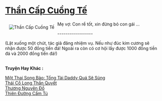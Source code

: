 <a href="https://truyenwiki.net/than-cap-cuong-te.35691/" title="Thần Cấp Cuồng Tế"><h1>Thần Cấp Cuồng Tế</h1></a><div style="display:table"><img align="right" style="float: left; padding: 10px;" src="https://truyenwiki.net/a/img/str/src/35691.jpg" alt="Thần Cấp Cuồng Tế">Mẹ vợ: Con rể tốt, xin đừng bỏ con gái ...<p></p> ------------------<p></p> (Lật xuống một chút, tác giả đăng nhiệm vụ. Nếu như đúc kim cương sẽ nhận được 50 đồng tiền đá! Ngoài ra còn có cơ hội lấy được 1000 đồng tiền đá và 2000 đồng tiền đá!)</div><p><br><b>Truyện Hay Khác :</b></p><a href="https://truyenwiki.net/mot-thai-song-bao-tong-tai-daddy-qua-se-sung.35886/" alt="Một Thai Song Bảo: Tổng Tài Daddy Quá Sẽ Sủng">Một Thai Song Bảo: Tổng Tài Daddy Quá Sẽ Sủng</a><br/><a href="https://github.com/nownovels/topcv/tree/master/truyenhay/35639" alt="Thái Cổ Long Thần Quyết">Thái Cổ Long Thần Quyết</a><br/><a href="https://sangtacviet.wordpress.com/2020/10/22/thuong-nguyen-do/" alt="Thương Nguyên Đồ">Thương Nguyên Đồ</a><br/><a href="https://github.com/nownovels/topcv/tree/master/truyenhay/35328" alt="Thiên Đường Cẩm Tú">Thiên Đường Cẩm Tú</a><br/>